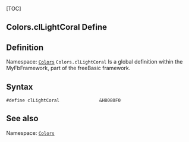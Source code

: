 [TOC]
## Colors.clLightCoral Define

## Definition
Namespace: [`Colors`](Colors.md)
`Colors.clLightCoral` Is a global definition within the MyFbFramework, part of the freeBasic framework.
## Syntax

```freeBasic
#define clLightCoral               &H8080F0
```

## See also
Namespace: [`Colors`](Colors.md)

